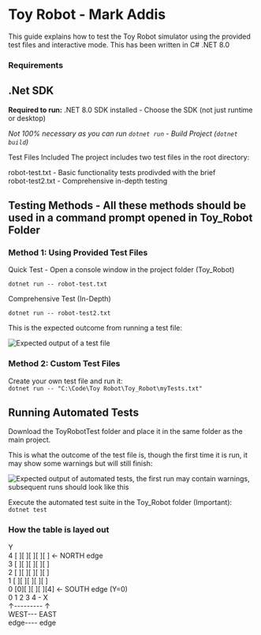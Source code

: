 # Toy Robot - Mark Addis 

This guide explains how to test the Toy Robot simulator using the provided test files and interactive mode.
This has been written in C# .NET 8.0

### Requirements
## .Net SDK

**Required to run:** .NET 8.0 SDK installed - Choose the SDK (not just runtime or desktop)<br>

*Not 100% necessary as you can run `dotnet run` - Build Project (`dotnet build`)*

Test Files Included
The project includes two test files in the root directory:<br>

robot-test.txt - Basic functionality tests prodivded with the brief<br>
robot-test2.txt - Comprehensive in-depth testing

## Testing Methods - All these methods should be used in a command prompt opened in Toy_Robot Folder
### Method 1: Using Provided Test Files

Quick Test - Open a console window in the project folder (Toy_Robot) <br>

`dotnet run -- robot-test.txt`

Comprehensive Test (In-Depth)

`dotnet run -- robot-test2.txt`

This is the expected outcome from running a test file:<br>

![Expected output of a test file](https://github.com/nitro-marky/Robot-Test/blob/main/RobotTest2.png)

### Method 2: Custom Test Files
Create your own test file and run it:<br>
`dotnet run -- "C:\Code\Toy Robot\Toy_Robot\myTests.txt"`

## Running Automated Tests

Download the ToyRobotTest folder and place it in the same folder as the main project.<be>

This is what the outcome of the test file is, though the first time it is run, it may show some warnings but will still finish:<br>

![Expected output of automated tests, the first run may contain warnings, subsequent runs should look like this](https://github.com/nitro-marky/Robot-Test/blob/main/RobotTest.jpg)

Execute the automated test suite in the Toy_Robot folder (Important):<br>
`dotnet test`


### How the table is layed out
Y<br>
4  [ ][ ][ ][ ][ ]  ← NORTH edge<br>
3  [ ][ ][ ][ ][ ]<br>
2  [ ][ ][ ][ ][ ]<br>
1  [ ][ ][ ][ ][ ]<br>
0  [0][ ][ ][ ][4]  ← SOUTH edge (Y=0)<br>
   0  1  2  3  4 -  X<br>
   ↑---------             ↑<br>
 WEST---            EAST<br>
 edge----            edge<br>
